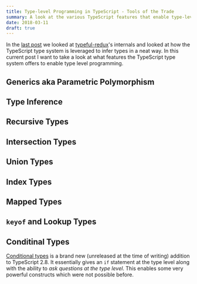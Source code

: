 ```yaml
---
title: Type-level Programming in TypeScript - Tools of the Trade
summary: A look at the various TypeScript features that enable type-level programming
date: 2018-03-11
draft: true
---
```


In the [last post] we looked at [typeful-redux]'s internals and looked
at how the TypeScript type system is leveraged to infer types in a neat
way. In this current post I want to take a look at what features the
TypeScript type system offers to enable type level programming.

## Generics aka Parametric Polymorphism

## Type Inference

## Recursive Types

## Intersection Types

## Union Types

## Index Types

## Mapped Types

## `keyof` and Lookup Types

## Conditinal Types

[Conditional types] is a brand new (unreleased at the time of writing)
addition to TypeScript 2.8. It essentially gives an `if` statement
at the type level along with the ability to *ask questions at the type level*.
This enables some very powerful constructs which were not possible
before.


[Intersection types]: https://github.com/Microsoft/TypeScript/pull/3622
[Conditional types]: https://github.com/Microsoft/TypeScript/pull/21316
[last post]: /posts/typeful-redux-internals.html
[typeful-redux]: https://github.com/paulkoerbitz/typeful-redux